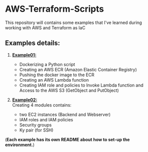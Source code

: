 # AWS-Terraform-Scripts
This repository will contains some examples that I've learned during working with AWS and Terraform as IaC

## Examples details:
1. [**Example01:**](https://github.com/signorrayan/AWS-Terraform-Scripts/tree/main/example-01)
   - Dockerizing a Python script
   - Creating an AWS ECR (Amazon Elastic Container Registry)
   - Pushing the docker image to the ECR
   - Creating an AWS Lambda function
   - Creating IAM role and policies to Invoke Lambda function and Access to the AWS S3 (GetObject and PutObject)


2. [**Example02:**](https://github.com/signorrayan/AWS-Terraform-Scripts/tree/main/example-02)\
Creating 4 modules contains:
     - two EC2 instances (Backend and Webserver)
     - IAM roles and IAM policies
     - Security groups
     - Ky pair (for SSH)

(**Each example has its own README about how to set-up the environment.**)